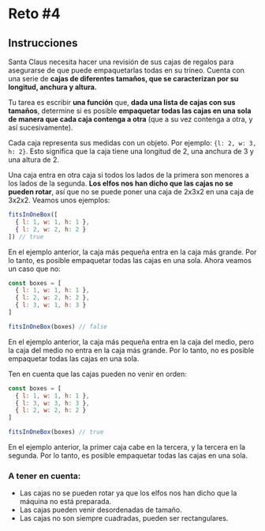 # Reto #4

## Instrucciones

Santa Claus necesita hacer una revisión de sus cajas de regalos para asegurarse de que puede empaquetarlas todas en su trineo. Cuenta con una serie de **cajas de diferentes tamaños, que se caracterizan por su longitud, anchura y altura.**

Tu tarea es escribir **una función** que, **dada una lista de cajas con sus tamaños**, determine si es posible **empaquetar todas las cajas en una sola de manera que cada caja contenga a otra** (que a su vez contenga a otra, y así sucesivamente).

Cada caja representa sus medidas con un objeto. Por ejemplo: `{l: 2, w: 3, h: 2}`. Esto significa que la caja tiene una longitud de 2, una anchura de 3 y una altura de 2.

Una caja entra en otra caja si todos los lados de la primera son menores a los lados de la segunda. **Los elfos nos han dicho que las cajas no se pueden rotar**, así que no se puede poner una caja de 2x3x2 en una caja de 3x2x2. Veamos unos ejemplos:

```javascript
fitsInOneBox([
  { l: 1, w: 1, h: 1 },
  { l: 2, w: 2, h: 2 }
]) // true
```

En el ejemplo anterior, la caja más pequeña entra en la caja más grande. Por lo tanto, es posible empaquetar todas las cajas en una sola. Ahora veamos un caso que no:

```javascript
const boxes = [
  { l: 1, w: 1, h: 1 },
  { l: 2, w: 2, h: 2 },
  { l: 3, w: 1, h: 3 }
]

fitsInOneBox(boxes) // false
```

En el ejemplo anterior, la caja más pequeña entra en la caja del medio, pero la caja del medio no entra en la caja más grande. Por lo tanto, no es posible empaquetar todas las cajas en una sola.

Ten en cuenta que las cajas pueden no venir en orden:

```javascript
const boxes = [
  { l: 1, w: 1, h: 1 },
  { l: 3, w: 3, h: 3 },
  { l: 2, w: 2, h: 2 }
]

fitsInOneBox(boxes) // true
```

En el ejemplo anterior, la primer caja cabe en la tercera, y la tercera en la segunda. Por lo tanto, es posible empaquetar todas las cajas en una sola.


### A tener en cuenta:

* Las cajas no se pueden rotar ya que los elfos nos han dicho que la máquina no está preparada.
* Las cajas pueden venir desordenadas de tamaño.
* Las cajas no son siempre cuadradas, pueden ser rectangulares.
